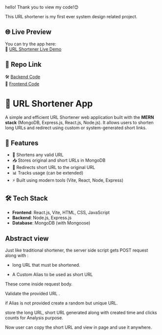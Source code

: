 hello! Thank you to view my code!😊

This URL shortener is my first ever system design related project.

## 🌐 Live Preview

You can try the app here:  
🔗 [URL Shortener Live Demo](https://url-shortener-by-syed.netlify.app)

## 📁 Repo Link

🛠️ [Backend Code](https://github.com/Syed-Ibrahim786/url-shortener)  
🎨 [Frontend Code](https://github.com/Syed-Ibrahim786/url-shortener-frontend)



# 🔗 URL Shortener App

A simple and efficient URL Shortener web application built with the **MERN stack** (MongoDB, Express.js, React.js, Node.js). It allows users to shorten long URLs and redirect using custom or system-generated short links.


## 🚀 Features

- 🔐 Shortens any valid URL
- 📥 Stores original and short URLs in MongoDB
- 🔁 Redirects short URL to the original URL
- 📊 Tracks usage (can be extended)
- ⚡ Built using modern tools (Vite, React, Node, Express)


## 🛠️ Tech Stack

- **Frontend**: React.js, Vite, HTML, CSS, JavaScript
- **Backend**: Node.js, Express.js
- **Database**: MongoDB (with Mongoose)

## **Abstract view**

Just like traditional shortener, the server side script gets POST request along with :

  - long URL that must be shortened.
  
  - A Custom Alias to be used as short URL 
  
  These come inside request body.
  
Validate the provided URL .

if Alias is not provided create a random but unique URL.

store the long URL, short URL generated along with created time and clicks counts for Analysis purpose.

Now user can copy the short URL and view in page and use it anywhere.


